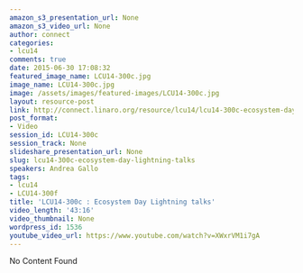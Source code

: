 ```yaml
---
amazon_s3_presentation_url: None
amazon_s3_video_url: None
author: connect
categories:
- lcu14
comments: true
date: 2015-06-30 17:08:32
featured_image_name: LCU14-300c.jpg
image_name: LCU14-300c.jpg
image: /assets/images/featured-images/LCU14-300c.jpg
layout: resource-post
link: http://connect.linaro.org/resource/lcu14/lcu14-300c-ecosystem-day-lightning-talks/
post_format:
- Video
session_id: LCU14-300c
session_track: None
slideshare_presentation_url: None
slug: lcu14-300c-ecosystem-day-lightning-talks
speakers: Andrea Gallo
tags:
- lcu14
- LCU14-300f
title: 'LCU14-300c : Ecosystem Day Lightning talks'
video_length: '43:16'
video_thumbnail: None
wordpress_id: 1536
youtube_video_url: https://www.youtube.com/watch?v=XWxrVM1i7gA
---
```


No Content Found
